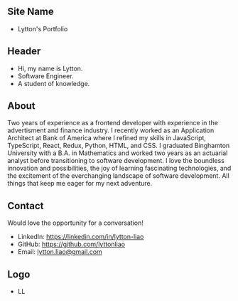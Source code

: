 ## Site Name
- Lytton's Portfolio

## Header
- Hi, my name is Lytton. 
- Software Engineer.
- A student of knowledge.

## About
Two years of experience as a frontend developer with experience in the advertisment and finance industry. I recently worked as an Application Architect at Bank of America where I refined my skills in JavaScript, TypeScript, React, Redux, Python, HTML, and CSS. I graduated Binghamton University with a B.A. in Mathematics and worked two years as an actuarial analyst before transitioning to software development. I love the boundless innovation and possibilities, the joy of learning fascinating technologies, and the excitement of the everchanging landscape of software development. All things that keep me eager for my next adventure.

## Contact
Would love the opportunity for a conversation!
- LinkedIn: https://linkedin.com/in/lytton-liao
- GitHub: https://github.com/lyttonliao
- Email: lytton.liao@gmail.com

## Logo
- LL